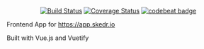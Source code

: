 <p align="center">
  <a href="https://circleci.com/gh/ebisbe/skedr.io-app/tree/master"><img src="https://img.shields.io/circleci/project/ebisbe/skedr.io-app/master.svg" alt="Build Status"></a>
  <a href="https://codecov.io/github/ebisbe/skedr.io-app?branch=master"><img src="https://img.shields.io/codecov/c/github/ebisbe/skedr.io-app/master.svg" alt="Coverage Status"></a>
  <a href="https://codebeat.co/projects/github-com-ebisbe-skedr-io-app-master"><img alt="codebeat badge" src="https://codebeat.co/badges/0a29d80b-3421-40ad-b229-7a70a4e1d825" /></a>
</p>

Frontend App for https://app.skedr.io

Built with Vue.js and Vuetify
